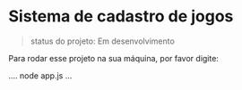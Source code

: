 <h1>Sistema de cadastro de jogos</h1>

> status do projeto: Em desenvolvimento

Para rodar esse projeto na sua máquina, por favor digite:

....
node app.js
...
